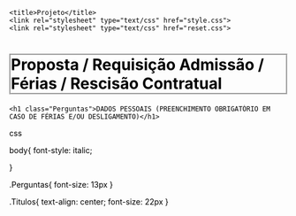<!DOCTYPE html>

<html>

<head>


	<title>Projeto</title>
	<link rel="stylesheet" type="text/css" href="style.css">
	<link rel="stylesheet" type="text/css" href="reset.css">

</head>

<body text="#000000">
	<h1 class="Titulos" style="border: groove">Proposta / Requisição
	Admissão / Férias / Rescisão Contratual</h1>


	<h1 class="Perguntas">DADOS PESSOAIS (PREENCHIMENTO OBRIGATÓRIO EM CASO DE FÉRIAS E/OU DESLIGAMENTO)</h1>




</body>


</html>




css


body{
  font-style: italic;

}

.Perguntas{
	font-size: 13px
}

.Titulos{
	text-align: center;
	font-size: 22px
}
